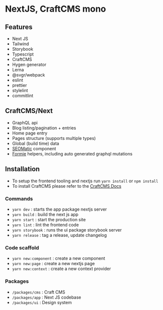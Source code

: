 # NextJS, CraftCMS mono

## Features

- Next JS
- Tailwind
- Storybook
- Typescript
- CraftCMS
- Hygen generator
- Lerna
- @svgr/webpack
- eslint
- prettier
- stylelint
- commitlint

## CraftCMS/Next

- GraphQL api
- Blog listing/pagination + entries
- Home page entry
- Pages structure (supports multiple types)
- Global (build time) data
- [SEOMatic](https://github.com/nystudio107/craft-seomatic) component
- [Formie](https://github.com/verbb/formie) helpers, including auto generated graphql mutations

## Installation

- To setup the frontend tooling and nextjs run `yarn install` or `npm install`
- To install CraftCMS please refer to the [CraftCMS Docs](https://craftcms.com/docs/3.x/installation.html)

### Commands

- `yarn dev` : starts the app package nextjs server
- `yarn build` : build the next js app
- `yarn start` : start the production site
- `yarn lint` : lint the frontend code
- `yarn storybook` : runs the ui package storybook server
- `yarn release` : tag a release, update changelog

### Code scaffold

- `yarn new:component` : create a new component
- `yarn new:page` : create a new nextjs page
- `yarn new:context` : create a new context provider

### Packages

- `/packages/cms` : Craft CMS
- `/packages/app` : Next JS codebase
- `/packages/ui` : Design system
